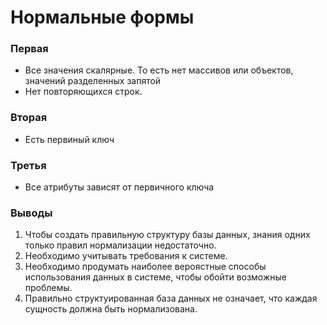 # Нормальные формы

### Первая
  - Все значения скалярные. То есть нет массивов или объектов, значений разделенных запятой
  - Нет повторяющихся строк.

### Вторая
  - Есть первиный ключ

### Третья
  - Все атрибуты зависят от первичного ключа


### Выводы
  1. Чтобы создать правильную структуру базы данных, знания одних только правил нормализации недостаточно.
  2. Необходимо учитывать требования к системе.
  3. Необходимо продумать наиболее вероястные способы использования данных в системе, чтобы обойти возможные проблемы.
  4. Правильно структуированная база данных не означает, что каждая сущность должна быть нормализована.